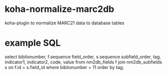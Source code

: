 # koha-normalize-marc2db
koha-plugin to normalize MARC21 data to database tables

# example SQL

select biblionumber, f.sequence field_order, s.sequence subfield_order, tag, indicator1, indicator2, code, value from nm2db_fields f join nm2db_subfields s on f.id = s.field_id where biblionumber = 11 order by tag;

